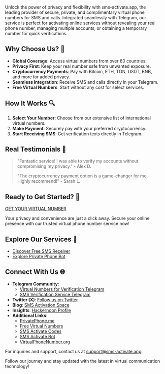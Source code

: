 
Unlock the power of privacy and flexibility with sms-activate.app, the leading provider of secure, private, and complimentary virtual phone numbers for SMS and calls. Integrated seamlessly with Telegram, our service is perfect for activating online services without revealing your real phone number, managing multiple accounts, or obtaining a temporary number for quick verifications.

## Why Choose Us? 🌟

- **Global Coverage**: Access virtual numbers from over 60 countries.
- **Privacy First**: Keep your real number safe from unwanted exposure.
- **Cryptocurrency Payments**: Pay with Bitcoin, ETH, TON, USDT, BNB, and more for added privacy.
- **Seamless Integration**: Receive SMS and calls directly in your Telegram.
- **Free Virtual Numbers**: Start without any cost for select services.

## How It Works 🔍

1. **Select Your Number**: Choose from our extensive list of international virtual numbers.
2. **Make Payment**: Securely pay with your preferred cryptocurrency.
3. **Start Receiving SMS**: Get verification texts directly in Telegram.

## Real Testimonials 💬

> "Fantastic service! I was able to verify my accounts without compromising my privacy." - Alex D.
>
> "The cryptocurrency payment option is a game-changer for me. Highly recommend!" - Sarah L.

## Ready to Get Started? 🚀

[GET YOUR VIRTUAL NUMBER](/get-started)

Your privacy and convenience are just a click away. Secure your online presence with our trusted virtual phone number service now!

## Explore Our Services 💼

- [Discover Free SMS Receiver](https://t.me/FreeSmsReceiver)
- [Explore Private Phone Bot](https://t.me/PrivatePhoneBot)

## Connect With Us 🌐
- **Telegram Community**:
  - [Virtual Numbers for Verification Telegram](https://t.me/VirtualNumbersForVerification)
  - [SMS Verification Service Telegram](https://t.me/SmsVerificationService)
- **Twitter (X)**: [Follow us on Twitter](https://twitter.com/PrivatePhoneBot)
- **Blog**: [SMS Activation Space](https://sms-activate.space/)
- **Insights**: [Hackernoon Profile](https://hackernoon.com/u/privatephonebot)
- **Additional Links**:
  - [PrivatePhone.me](https://privatephone.me)
  - [Free Virtual Numbers](http://freevirtualnumbers.com)
  - [SMS Activate Codes](https://sms-activate.codes)
  - [SMS Activate Bot](https://sms-activate.bot)
  - [VirtualPhoneNumber.org](https://virtualphonenumber.org)

For inquiries and support, contact us at [support@sms-activate.app](mailto:support@sms-activate.app).

Follow our journey and stay updated with the latest in virtual communication technology!
